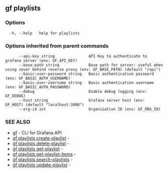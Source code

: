 ## gf playlists



### Options

```
  -h, --help   help for playlists
```

### Options inherited from parent commands

```
      --api-key string               API Key to authenticate to grafana server (env: GF_API_KEY)
      --base-path string             Base path for server: useful when using sever behind reverse proxy (env: GF_BASE_PATH) (default "/api")
      --basic-user-password string   Basic authentication password (env: GF_BASIC_AUTH_USERNAME)
      --basic-user-username string   Basic authentication username (env: GF_BASIC_AUTH_PASSWORD)
      --debug                        Enable debug logging (env: GF_DEBUG)
      --host string                  Grafana server host (env: GF_HOST) (default "localhost:3000")
      --org-id int                   Organization ID (env: GF_ORG_ID)
```

### SEE ALSO

* [gf](gf.md)	 - CLI for Grafana API
* [gf playlists create-playlist](gf_playlists_create-playlist.md)	 - 
* [gf playlists delete-playlist](gf_playlists_delete-playlist.md)	 - 
* [gf playlists get-playlist](gf_playlists_get-playlist.md)	 - 
* [gf playlists get-playlist-items](gf_playlists_get-playlist-items.md)	 - 
* [gf playlists search-playlists](gf_playlists_search-playlists.md)	 - 
* [gf playlists update-playlist](gf_playlists_update-playlist.md)	 - 

